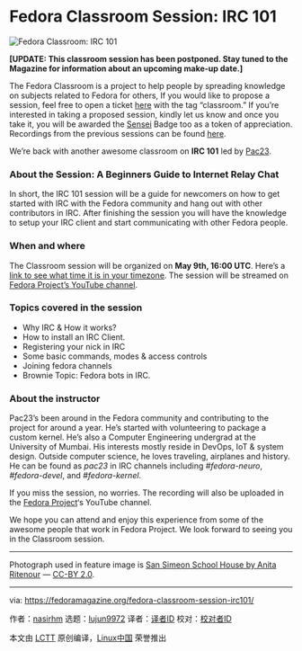 [#]: collector: (lujun9972)
[#]: translator: ( )
[#]: reviewer: ( )
[#]: publisher: ( )
[#]: url: ( )
[#]: subject: (Fedora Classroom Session: IRC 101)
[#]: via: (https://fedoramagazine.org/fedora-classroom-session-irc101/)
[#]: author: (nasirhm https://fedoramagazine.org/author/nasirhm/)

Fedora Classroom Session: IRC 101
======

![Fedora Classroom: IRC 101][1]

**[UPDATE: This classroom session has been postponed. Stay tuned to the Magazine for information about an upcoming make-up date.]**

The Fedora Classroom is a project to help people by spreading knowledge on subjects related to Fedora for others, If you would like to propose a session, feel free to open a ticket [here][2] with the tag “classroom.” If you’re interested in taking a proposed session, kindly let us know and once you take it, you will be awarded the [Sensei][3] Badge too as a token of appreciation. Recordings from the previous sessions can be found [here][4].

We’re back with another awesome classroom on **IRC 101** led by [Pac23][5].

### About the Session: A Beginners Guide to Internet Relay Chat

In short, the IRC 101 session will be a guide for newcomers on how to get started with IRC with the Fedora community and hang out with other contributors in IRC. After finishing the session you will have the knowledge to setup your IRC client and start communicating with other Fedora people.

### When and where

The Classroom session will be organized on **May 9th, 16:00 UTC**. Here’s a [link to see what time it is in your timezone][6]. The session will be streamed on [Fedora Project’s YouTube channel][7].

### Topics covered in the session

  * Why IRC &amp; How it works?
  * How to install an IRC Client.
  * Registering your nick in IRC
  * Some basic commands, modes &amp; access controls
  * Joining fedora channels
  * Brownie Topic: Fedora bots in IRC.



### About the instructor

Pac23’s been around in the Fedora community and contributing to the project for around a year. He’s started with volunteering to package a custom kernel. He’s also a Computer Engineering undergrad at the University of Mumbai. His interests mostly reside in DevOps, IoT &amp; system design. Outside computer science, he loves traveling, airplanes and history. He can be found as _pac23_ in IRC channels including _#fedora-neuro_, _#fedora-devel_, and _#fedora-kernel_.

If you miss the session, no worries. The recording will also be uploaded in the [Fedora Project][8]‘s YouTube channel.

We hope you can attend and enjoy this experience from some of the awesome people that work in Fedora Project. We look forward to seeing you in the Classroom session.

* * *

Photograph used in feature image is [San Simeon School House by Anita Ritenour][9] — [CC-BY 2.0][10].

--------------------------------------------------------------------------------

via: https://fedoramagazine.org/fedora-classroom-session-irc101/

作者：[nasirhm][a]
选题：[lujun9972][b]
译者：[译者ID](https://github.com/译者ID)
校对：[校对者ID](https://github.com/校对者ID)

本文由 [LCTT](https://github.com/LCTT/TranslateProject) 原创编译，[Linux中国](https://linux.cn/) 荣誉推出

[a]: https://fedoramagazine.org/author/nasirhm/
[b]: https://github.com/lujun9972
[1]: https://fedoramagazine.org/wp-content/uploads/2020/05/fedora-classroom-945x400-1-816x345.jpg
[2]: https://pagure.io/fedora-join/Fedora-Join/issues
[3]: https://badges.fedoraproject.org/badge/sensei/
[4]: https://www.youtube.com/playlist?list=PL0x39xti0_64FBQ7mcFt7uBXpG8EA7OF1
[5]: https://fedoraproject.org/wiki/User:Pac23
[6]: https://www.worldtimebuddy.com/?qm=1&lid=1176615,5856195,5368361,100&h=1176615&date=2020-5-9&sln=21-22
[7]: https://www.youtube.com/channel/UCnIfca4LPFVn8-FjpPVc1ow
[8]: https://www.youtube.com/FedoraProject
[9]: https://www.flickr.com/photos/puliarfanita/3486631696/
[10]: https://creativecommons.org/licenses/by/2.0/
